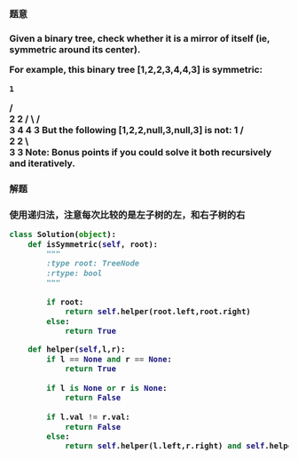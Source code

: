 
<h3>题意<h3>
<p>
Given a binary tree, check whether it is a mirror of itself (ie, symmetric around its center).

For example, this binary tree [1,2,2,3,4,4,3] is symmetric:

    1
   / \
  2   2
 / \ / \
3  4 4  3
But the following [1,2,2,null,3,null,3] is not:
    1
   / \
  2   2
   \   \
   3    3
Note:
Bonus points if you could solve it both recursively and iteratively.

<p>

<h3>解题<h3>
<p>使用递归法，注意每次比较的是左子树的左，和右子树的右<p>


```python
class Solution(object):
    def isSymmetric(self, root):
        """
        :type root: TreeNode
        :rtype: bool
        """
 
        if root:
            return self.helper(root.left,root.right)
        else:
            return True

    def helper(self,l,r):
        if l == None and r == None:
            return True
        
        if l is None or r is None:
            return False
        
        if l.val != r.val:
            return False
        else:
            return self.helper(l.left,r.right) and self.helper(l.right,r.left)
 
```
